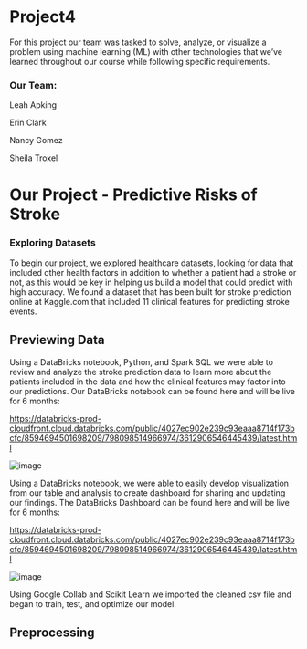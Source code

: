 # Project4

For this project our team was tasked to solve, analyze, or visualize a problem using machine learning (ML) with other technologies that we’ve learned throughout our course while following specific requirements.

### Our Team: 

Leah Apking

Erin Clark

Nancy Gomez

Sheila Troxel

# Our Project - Predictive Risks of Stroke

### Exploring Datasets

To begin our project, we explored healthcare datasets, looking for data that included other health factors in addition to whether a patient had a stroke or not, as this would be key in helping us build a model that could predict with high accuracy. We found a dataset that has been built for stroke prediction online at Kaggle.com that included 11 clinical features for predicting stroke events.

## Previewing Data

Using a DataBricks notebook, Python, and Spark SQL we were able to review and analyze the stroke prediction data to learn more about the patients included in the data and how the clinical features may factor into our predictions. Our DataBricks notebook can be found here and will be live for 6 months:

https://databricks-prod-cloudfront.cloud.databricks.com/public/4027ec902e239c93eaaa8714f173bcfc/8594694501698209/798098514966974/3612906546445439/latest.html


![image](https://github.com/Erink8/Project4/assets/117420486/58fec26e-1d78-4947-a052-2496b61f05de)

Using a DataBricks notebook, we were able to easily develop visualization from our table and analysis to create dashboard for sharing and updating our findings. The DataBricks Dashboard can be found here and will be live for 6 months: 

https://databricks-prod-cloudfront.cloud.databricks.com/public/4027ec902e239c93eaaa8714f173bcfc/8594694501698209/798098514966974/3612906546445439/latest.html

![image](https://github.com/Erink8/Project4/assets/117420486/e82b346d-b1d0-49dd-94b5-627a2cd245d7)

Using Google Collab and Scikit Learn we imported the cleaned csv file and began to train, test, and optimize our model.

## Preprocessing



